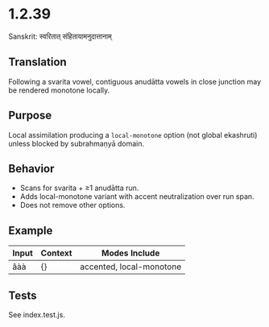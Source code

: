 # 1.2.39

Sanskrit: स्वरितात् संहितायामनुदात्तानाम्

## Translation
Following a svarita vowel, contiguous anudātta vowels in close junction may be rendered monotone locally.

## Purpose
Local assimilation producing a `local-monotone` option (not global ekashruti) unless blocked by subrahmaṇyā domain.

## Behavior
- Scans for svarita + ≥1 anudātta run.
- Adds local-monotone variant with accent neutralization over run span.
- Does not remove other options.

## Example
| Input | Context | Modes Include |
|-------|---------|---------------|
| âàà | {} | accented, local-monotone |

## Tests
See index.test.js.
